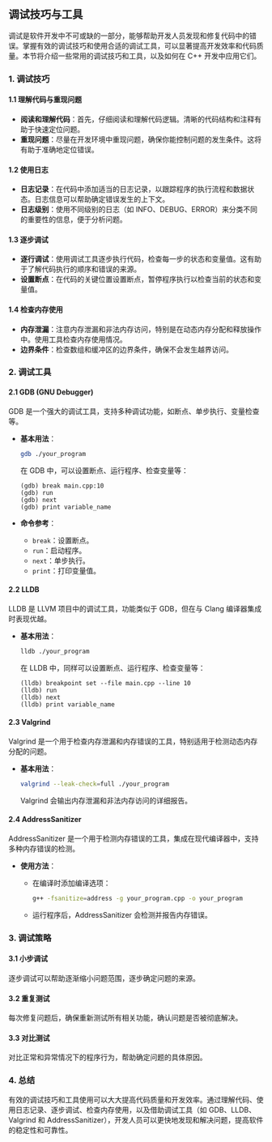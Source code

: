 ## 调试技巧与工具

调试是软件开发中不可或缺的一部分，能够帮助开发人员发现和修复代码中的错误。掌握有效的调试技巧和使用合适的调试工具，可以显著提高开发效率和代码质量。本节将介绍一些常用的调试技巧和工具，以及如何在 C++ 开发中应用它们。

### 1. **调试技巧**

#### 1.1 **理解代码与重现问题**

- **阅读和理解代码**：首先，仔细阅读和理解代码逻辑。清晰的代码结构和注释有助于快速定位问题。
- **重现问题**：尽量在开发环境中重现问题，确保你能控制问题的发生条件。这将有助于准确地定位错误。

#### 1.2 **使用日志**

- **日志记录**：在代码中添加适当的日志记录，以跟踪程序的执行流程和数据状态。日志信息可以帮助确定错误发生的上下文。
- **日志级别**：使用不同级别的日志（如 INFO、DEBUG、ERROR）来分类不同的重要性的信息，便于分析问题。

#### 1.3 **逐步调试**

- **逐行调试**：使用调试工具逐步执行代码，检查每一步的状态和变量值。这有助于了解代码执行的顺序和错误的来源。
- **设置断点**：在代码的关键位置设置断点，暂停程序执行以检查当前的状态和变量值。

#### 1.4 **检查内存使用**

- **内存泄漏**：注意内存泄漏和非法内存访问，特别是在动态内存分配和释放操作中。使用工具检查内存使用情况。
- **边界条件**：检查数组和缓冲区的边界条件，确保不会发生越界访问。

### 2. **调试工具**

#### 2.1 **GDB (GNU Debugger)**

GDB 是一个强大的调试工具，支持多种调试功能，如断点、单步执行、变量检查等。
- **基本用法**：
  
  ```bash
  gdb ./your_program
  ```

  在 GDB 中，可以设置断点、运行程序、检查变量等：

  ```gdb
  (gdb) break main.cpp:10
  (gdb) run
  (gdb) next
  (gdb) print variable_name
  ```

- **命令参考**：
  - `break`：设置断点。
  - `run`：启动程序。
  - `next`：单步执行。
  - `print`：打印变量值。

#### 2.2 **LLDB**

LLDB 是 LLVM 项目中的调试工具，功能类似于 GDB，但在与 Clang 编译器集成时表现优越。
- **基本用法**：

  ```bash
  lldb ./your_program
  ```

  在 LLDB 中，同样可以设置断点、运行程序、检查变量等：

  ```lldb
  (lldb) breakpoint set --file main.cpp --line 10
  (lldb) run
  (lldb) next
  (lldb) print variable_name
  ```

#### 2.3 **Valgrind**

Valgrind 是一个用于检查内存泄漏和内存错误的工具，特别适用于检测动态内存分配的问题。
- **基本用法**：

  ```bash
  valgrind --leak-check=full ./your_program
  ```

  Valgrind 会输出内存泄漏和非法内存访问的详细报告。

#### 2.4 **AddressSanitizer**

AddressSanitizer 是一个用于检测内存错误的工具，集成在现代编译器中，支持多种内存错误的检测。
- **使用方法**：
  - 在编译时添加编译选项：

    ```bash
    g++ -fsanitize=address -g your_program.cpp -o your_program
    ```

  - 运行程序后，AddressSanitizer 会检测并报告内存错误。

### 3. **调试策略**

#### 3.1 **小步调试**

逐步调试可以帮助逐渐缩小问题范围，逐步确定问题的来源。

#### 3.2 **重复测试**

每次修复问题后，确保重新测试所有相关功能，确认问题是否被彻底解决。

#### 3.3 **对比测试**

对比正常和异常情况下的程序行为，帮助确定问题的具体原因。

### 4. **总结**

有效的调试技巧和工具使用可以大大提高代码质量和开发效率。通过理解代码、使用日志记录、逐步调试、检查内存使用，以及借助调试工具（如 GDB、LLDB、Valgrind 和 AddressSanitizer），开发人员可以更快地发现和解决问题，提高软件的稳定性和可靠性。

